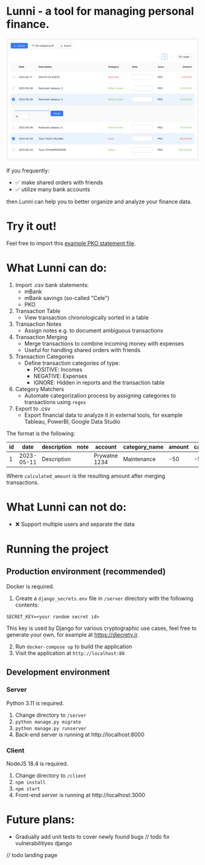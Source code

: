 # Lunni - a tool for managing personal finance.

![Screenshot of the transaction table](./docs/screenshot.png)

If you frequently:

- ✅ make shared orders with friends
- ✅ utilize many bank accounts

then Lunni can help you to better organize and analyze your finance data.

# Try it out!

Feel free to import this [example PKO statement file](./docs/example_pko.csv).

# What Lunni can do:

1. Import .csv bank statements:
   - mBank
   - mBank savings (so-called "Cele")
   - PKO
2. Transaction Table
   - View transaction chronologically sorted in a table
3. Transaction Notes
   - Assign notes e.g. to document ambiguous transactions
4. Transaction Merging
   - Merge transactions to combine incoming money with expenses
   - Useful for handling shared orders with friends
5. Transaction Categories
   - Define transaction categories of type:
     - POSITIVE: Incomes
     - NEGATIVE: Expenses
     - IGNORE: Hidden in reports and the transaction table
6. Category Matchers
   - Automate categorization process by assigning categories to transactions using `regex`
7. Export to .csv
   - Export financial data to analyze it in external tools, for example Tableau, PowerBI, Google Data Studio

The format is the following:

| id  | date       | description | note | account       | category_name | amount | calculated_amount |
| --- | ---------- | ----------- | ---- | ------------- | ------------- | ------ | ----------------- |
| 1   | 2023-05-11 | Description |      | Prywatne 1234 | Maintenance   | -50    | -50               |

Where `calculated_amount` is the resulting amount after merging transactions.

# What Lunni can **not** do:

- ❌ Support multiple users and separate the data

# Running the project

## Production environment (recommended)

Docker is required.

1. Create a `django_secrets.env` file in `/server` directory with the following contents:

```
SECRET_KEY=<your random secret id>
```

This key is used by Django for various cryptographic use cases, feel free to generate your own, for example at https://djecrety.ir.

2. Run `docker-compose up` to build the application
3. Visit the application at `http://localhost:80`

## Development environment

### Server

Python 3.11 is required.

1. Change directory to `/server`
2. `python manage.py migrate`
3. `python manage.py runserver`
4. Back-end server is running at http://localhost:8000

### Client

NodeJS 18.4 is required.

1. Change directory to `/client`
2. `npm install`
3. `npm start`
4. Front-end server is running at http://localhost:3000

# Future plans:

- Gradually add unit tests to cover newly found bugs
  // todo fix vulnerabilitiyes django

// todo landing page
